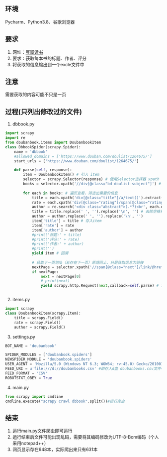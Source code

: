 ## 环境
Pycharm、Python3.8、谷歌浏览器

## 要求

 1. 网址：[豆瓣读书](https://www.douban.com/doulist/1264675/)
 2. 要求：获取每本书的标题、作者、评分
 3. 将获取的信息输出到一个excle文件中

 ## 注意
 
 需要获取的内容可能不只是一页
 
## 过程(只列出修改过的文件)

 1. dbbook.py

```python
import scrapy
import re
from doubanbook.items import DoubanbookItem
class DbbookSpider(scrapy.Spider):
    name = 'dbbook'
    #allowed_domains = ['https://www.douban.com/doulist/1264675/']
    start_urls = ['https://www.douban.com/doulist/1264675/']

    def parse(self, response):
        item = DoubanbookItem() # 引入 item
        selector = scrapy.Selector(response) # 使用Selector选择器 xpath
        books = selector.xpath('//div[@class="bd doulist-subject"]') # 通过控制台查看路径，选择所有class="bd doulist-subject" 的div
        
        for each in books: # 遍历查看，筛选出需要的信息
            title = each.xpath('div[@class="title"]/a/text()').extract()[0] 
            rate = each.xpath('div[@class="rating"]/span[@class="rating_nums"]/text()').extract()[0]
            author = re.search('<div class="abstract">(.*?)<br', each.extract(), re.S).group(1) #作者这里采用的是正则，原因为xpath会获取到多余的信息 例如出版社等
            title = title.replace(' ', '').replace('\n', '') # 去除空格和换行
            author = author.replace(' ', '').replace('\n', '')
            item['title'] = title # 存入item
            item['rate'] = rate
            item['author'] = author
            #print('标题:' + title)
            #print('评分:' + rate)
            #print('作者:' + author)
            #print('')
            yield item # 回溯
            
            # 获取下一页地址（若存在下一页）原理同上，只是获取信息为链接
            nextPage = selector.xpath('//span[@class="next"]/link/@href').extract()
            if nextPage:
                next = nextPage[0]
                # print(next)
                yield scrapy.http.Request(next,callback=self.parse) # 重新获取该页面



```
 2. items.py
 

```python
import scrapy
class DoubanbookItem(scrapy.Item):
    title = scrapy.Field()
    rate = scrapy.Field()
    author = scrapy.Field()
```

3. settings.py

```python
BOT_NAME = 'doubanbook'

SPIDER_MODULES = ['doubanbook.spiders']
NEWSPIDER_MODULE = 'doubanbook.spiders'
USER_AGENT = 'Mozilla/5.0 (Windows NT 6.3; WOW64; rv:45.0) Gecko/20100101 Firefox/45.0'
FEED_URI = u'file:///d://doubanbooks.csv' #即存入d盘 doubanbooks.csv文件中
FEED_FORMAT = 'CSV'
ROBOTSTXT_OBEY = True
```

4. main.py
```python
from scrapy import cmdline
cmdline.execute("scrapy crawl dbbook".split())#运行爬虫
```
## 结束
1. 运行main.py文件爬虫即可运行
2. 运行结束后文件可能出现乱码，需要将其编码修改为UTF-8-Bom编码（个人采用notepad++）
3. 网页显示存在648本，实际爬出来只有631本
 
